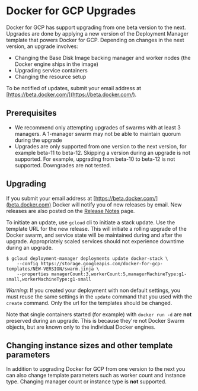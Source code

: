 <!--[metadata]>
+++
title = "Docker for GCP"
description = "Docker for GCP"
keywords = ["iaas, gcp"]
[menu.main]
identifier="docs-gcp-upgrade"
parent = "docs-gcp"
name = "Upgrading"
weight="300"
+++
<![end-metadata]-->

# Docker for GCP Upgrades

Docker for GCP has support upgrading from one beta version to the next. Upgrades are done by applying a new version of the Deployment Manager template that powers Docker for GCP. Depending on changes in the next version, an upgrade involves:

 * Changing the Base Disk Image backing manager and worker nodes (the Docker engine ships in the image)
 * Upgrading service containers
 * Changing the resource setup

To be notified of updates, submit your email address at [https://beta.docker.com/](https://beta.docker.com/).

## Prerequisites

 * We recommend only attempting upgrades of swarms with at least 3 managers. A 1-manager swarm may not be able to maintain quorum during the upgrade
 * Upgrades are only supported from one version to the next version, for example beta-11 to beta-12. Skipping a version during an upgrade is not supported. For example, upgrading from beta-10 to beta-12 is not supported. Downgrades are not tested.

## Upgrading

If you submit your email address at [https://beta.docker.com/](beta.docker.com) Docker will notify you of new releases by email. New releases are also posted on the [Release Notes](https://beta.docker.com/docs/aws/release-notes/) page.

To initiate an update, use `gcloud` cli to initiate a stack update. Use the template URL for the new release. This will initiate a rolling upgrade of the Docker swarm, and service state will be maintained during and after the upgrade. Appropriately scaled services should not experience downtime during an upgrade.

```
$ gcloud deployment-manager deployments update docker-stack \
    --config https://storage.googleapis.com/docker-for-gcp-templates/NEW-VERSION/swarm.jinja \
    --properties managerCount:3,workerCount:5,managerMachineType:g1-small,workerMachineType:g1-small
```

_Warning_: If you created your deployment with non default settings, you must
reuse the same settings in the `update` command that you used with the `create`
command. Only the url for the templates should be changed.

Note that single containers started (for example) with `docker run -d` are **not** preserved during an upgrade. This is because they're not Docker Swarm objects, but are known only to the individual Docker engines.

## Changing instance sizes and other template parameters

In addition to upgrading Docker for GCP from one version to the next you can also change template parameters such as worker count and instance type. Changing manager count or instance type is **not** supported.
